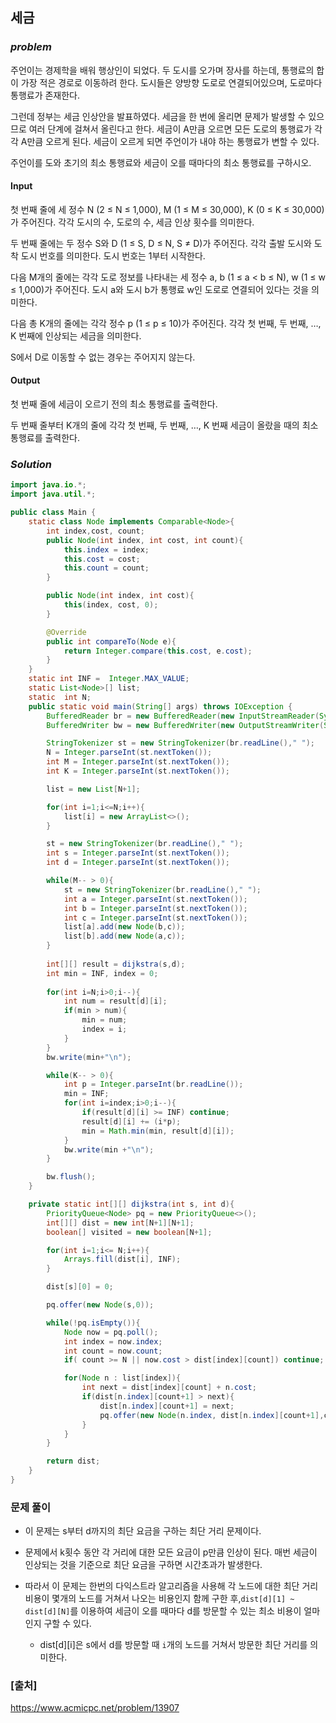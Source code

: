 ## **세금**


### ***problem***
주언이는 경제학을 배워 행상인이 되었다. 두 도시를 오가며 장사를 하는데, 통행료의 합이 가장 적은 경로로 이동하려 한다. 도시들은 양방향 도로로 연결되어있으며, 도로마다 통행료가 존재한다.

그런데 정부는 세금 인상안을 발표하였다. 세금을 한 번에 올리면 문제가 발생할 수 있으므로 여러 단계에 걸쳐서 올린다고 한다. 세금이 A만큼 오르면 모든 도로의 통행료가 각각 A만큼 오르게 된다. 세금이 오르게 되면 주언이가 내야 하는 통행료가 변할 수 있다.

주언이를 도와 초기의 최소 통행료와 세금이 오를 때마다의 최소 통행료를 구하시오.

#### **Input**
첫 번째 줄에 세 정수 N (2 ≤ N ≤ 1,000), M (1 ≤ M ≤ 30,000), K (0 ≤ K ≤ 30,000)가 주어진다. 각각 도시의 수, 도로의 수, 세금 인상 횟수를 의미한다.

두 번째 줄에는 두 정수 S와 D (1 ≤ S, D ≤ N, S ≠ D)가 주어진다. 각각 출발 도시와 도착 도시 번호를 의미한다. 도시 번호는 1부터 시작한다.

다음 M개의 줄에는 각각 도로 정보를 나타내는 세 정수 a, b (1 ≤ a < b ≤ N), w (1 ≤ w ≤ 1,000)가 주어진다. 도시 a와 도시 b가 통행료 w인 도로로 연결되어 있다는 것을 의미한다.

다음 총 K개의 줄에는 각각 정수 p (1 ≤ p ≤ 10)가 주어진다. 각각 첫 번째, 두 번째, …, K 번째에 인상되는 세금을 의미한다.

S에서 D로 이동할 수 없는 경우는 주어지지 않는다.

#### **Output**
첫 번째 줄에 세금이 오르기 전의 최소 통행료를 출력한다.

두 번째 줄부터 K개의 줄에 각각 첫 번째, 두 번째, …, K 번째 세금이 올랐을 때의 최소 통행료를 출력한다.

### ***Solution***
``` java
import java.io.*;
import java.util.*;

public class Main {
    static class Node implements Comparable<Node>{
        int index,cost, count;
        public Node(int index, int cost, int count){
            this.index = index;
            this.cost = cost;
            this.count = count;
        }

        public Node(int index, int cost){
            this(index, cost, 0);
        }

        @Override
        public int compareTo(Node e){
            return Integer.compare(this.cost, e.cost);
        }
    }
    static int INF =  Integer.MAX_VALUE;
    static List<Node>[] list;
    static  int N;
    public static void main(String[] args) throws IOException {
        BufferedReader br = new BufferedReader(new InputStreamReader(System.in));
        BufferedWriter bw = new BufferedWriter(new OutputStreamWriter(System.out));

        StringTokenizer st = new StringTokenizer(br.readLine()," ");
        N = Integer.parseInt(st.nextToken());
        int M = Integer.parseInt(st.nextToken());
        int K = Integer.parseInt(st.nextToken());

        list = new List[N+1];

        for(int i=1;i<=N;i++){
            list[i] = new ArrayList<>();
        }

        st = new StringTokenizer(br.readLine()," ");
        int s = Integer.parseInt(st.nextToken());
        int d = Integer.parseInt(st.nextToken());

        while(M-- > 0){
            st = new StringTokenizer(br.readLine()," ");
            int a = Integer.parseInt(st.nextToken());
            int b = Integer.parseInt(st.nextToken());
            int c = Integer.parseInt(st.nextToken());
            list[a].add(new Node(b,c));
            list[b].add(new Node(a,c));
        }
        
        int[][] result = dijkstra(s,d);
        int min = INF, index = 0;
        
        for(int i=N;i>0;i--){
            int num = result[d][i];
            if(min > num){
                min = num;
                index = i;
            }
        }
        bw.write(min+"\n");

        while(K-- > 0){
            int p = Integer.parseInt(br.readLine());
            min = INF;
            for(int i=index;i>0;i--){
                if(result[d][i] >= INF) continue;
                result[d][i] += (i*p);
                min = Math.min(min, result[d][i]);
            }
            bw.write(min +"\n");
        }

        bw.flush();
    }

    private static int[][] dijkstra(int s, int d){
        PriorityQueue<Node> pq = new PriorityQueue<>();
        int[][] dist = new int[N+1][N+1];
        boolean[] visited = new boolean[N+1];

        for(int i=1;i<= N;i++){
            Arrays.fill(dist[i], INF);
        }

        dist[s][0] = 0;

        pq.offer(new Node(s,0));

        while(!pq.isEmpty()){
            Node now = pq.poll();
            int index = now.index;
            int count = now.count;
            if( count >= N || now.cost > dist[index][count]) continue;

            for(Node n : list[index]){
                int next = dist[index][count] + n.cost;
                if(dist[n.index][count+1] > next){
                    dist[n.index][count+1] = next;
                    pq.offer(new Node(n.index, dist[n.index][count+1],count+1));
                }
            }
        }

        return dist;
    }
}
```
### **문제 풀이**
- 이 문제는 s부터 d까지의 최단 요금을 구하는 최단 거리 문제이다.

- 문제에서 k횟수 동안 각 거리에 대한 모든 요금이 p만큼 인상이 된다. 매번 세금이 인상되는 것을 기준으로 최단 요금을 구하면 시간초과가 발생한다. 

- 따라서 이 문제는 한번의 다익스트라 알고리즘을 사용해 각 노드에 대한 최단 거리 비용이 몇개의 노드를 거쳐서 나오는 비용인지 함께 구한 후,`dist[d][1] ~ dist[d][N]`를 이용하여 세금이 오를 때마다 d를 방문할 수 있는 최소 비용이 얼마인지 구할 수 있다.
    - dist[d][i]은 s에서 d를 방문할 때 `i`개의 노드를 거쳐서 방문한 최단 거리를 의미한다.


 
### **[출처]**
https://www.acmicpc.net/problem/13907